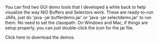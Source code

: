 You can find two GUI demo tools that I developed a while back to help visualize the way NIO Buffers and Selectors work. These are ready-to-run JARs, just do 'java -jar bufferdemo.jar' or 'java -jar selectdemo.jar' to run them. No need to set the classpath. On Windows and Mac, if things are setup properly, you can just double-click the icon for the jar file.

Click here to download the demos.